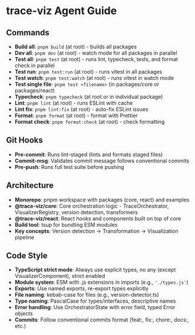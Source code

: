 # trace-viz Agent Guide

## Commands

- **Build all**: `pnpm build` (at root) - builds all packages
- **Dev all**: `pnpm dev` (at root) - watch mode for all packages in parallel
- **Test all**: `pnpm test` (at root) - runs lint, typecheck, tests, and format check in parallel
- **Test run**: `pnpm test:run` (at root) - runs vitest in all packages
- **Test watch**: `pnpm test:watch` (at root) - runs vitest in watch mode
- **Test single file**: `pnpm test <filename>` (in packages/core or packages/react)
- **Typecheck**: `pnpm typecheck` (at root or in individual package)
- **Lint**: `pnpm lint` (at root) - runs ESLint with cache
- **Lint fix**: `pnpm lint:fix` (at root) - auto-fix ESLint issues
- **Format**: `pnpm format` (at root) - format with Prettier
- **Format check**: `pnpm format:check` (at root) - check formatting

## Git Hooks

- **Pre-commit**: Runs lint-staged (lints and formats staged files)
- **Commit-msg**: Validates commit message follows conventional commits
- **Pre-push**: Runs full test suite before pushing

## Architecture

- **Monorepo**: pnpm workspace with packages (core, react) and examples
- **@trace-viz/core**: Core orchestration logic - TraceOrchestrator, VisualizerRegistry, version detection, transformers
- **@trace-viz/react**: React hooks and components built on top of core
- **Build tool**: tsup for bundling ESM modules
- **Key concepts**: Version detection → Transformation → Visualization pipeline

## Code Style

- **TypeScript strict mode**: Always use explicit types, no any (except VisualizerComponent), strict enabled
- **Module system**: ESM with .js extensions in imports (e.g., `'./types.js'`)
- **Exports**: Use named exports, re-export types explicitly
- **File naming**: kebab-case for files (e.g., version-detector.ts)
- **Type naming**: PascalCase for types/interfaces, descriptive names
- **Error handling**: Use OrchestratorState with error field, typed Error objects
- **Commits**: Follow conventional commits format (feat:, fix:, chore:, docs:, etc.)
